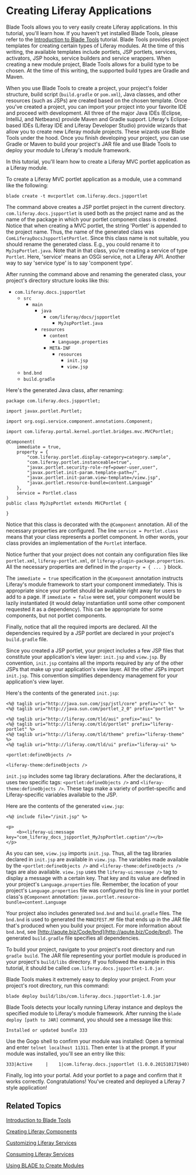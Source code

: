 # Creating Liferay Applications [](id=creating-liferay-applications)

Blade Tools allows you to very easily create Liferay applications. In this
tutorial, you'll learn how. If you haven't yet installed Blade
Tools, please refer to the [Introduction to Blade Tools](/develop/tutorials/-/knowledge_base/7-0/introduction-to-blade-tools) tutorial.
Blade Tools provides project templates for creating certain types of Liferay
modules. At the time of this writing, the available templates include portlets,
JSP portlets, services, activators, JSP hooks, service builders and service wrappers.
When creating a new module project, Blade Tools allows for a build type to be chosen.
At the time of this writing, the supported build types are Gradle and Maven.

When you use Blade Tools to create a project, your project's folder structure,
build script (`build.gradle` or `pom.xml`), Java classes, and other resources
(such as JSPs) are created based on the chosen template. Once you've created a
project, you can import your project into your favorite IDE and proceed with
development. All three of the major Java IDEs (Eclipse, IntelliJ, and Netbeans)
provide Maven and Gradle support. Liferay's Eclipse-based IDEs (Liferay
IDE and Liferay Developer Studio) provide wizards that allow you to create new
Liferay module projects. These wizards use Blade Tools under the hood. Once you
finish developing your project, you can use Gradle or Maven to build your
project's JAR file and use Blade Tools to deploy your module to Liferay's module
framework.

In this tutorial, you'll learn how to create a Liferay MVC portlet application as a
Liferay module.

To create a Liferay MVC portlet application as a module, use a command like the
following:

    blade create -t mvcportlet com.liferay.docs.jspportlet

The command above creates a JSP portlet project in the current directory.
`com.liferay.docs.jspportlet` is used both as the project name and as the name of the
package in which your portlet component class is created. Notice that when
creating a MVC portlet, the string 'Portlet' is appended to the project name.
Thus, the name of the generated class was `ComLiferayDocsJspportletPortlet`.
Since this class name is not suitable, you should rename the generated class.
E.g., you could rename it to `MyJspPortlet.java`. Note that in that class, you're 
creating a service of type `Portlet`. Here, 'service' means an OSGi service, not a 
Liferay API. Another way to say 'service type' is to say 'component type'.

After running the command above and renaming the generated class, your project's
directory structure looks like this:

- `com.liferay.docs.jspportlet`
    - `src`
        - `main`
            - `java`
                - `com/liferay/docs/jspportlet`
                    - `MyJspPortlet.java`
            - `resources`
                - `content`
                    - `Language.properties`
                - `META-INF`
                    - `resources`
                        - `init.jsp`
                        - `view.jsp`
    - `bnd.bnd`
    - `build.gradle`

Here's the generated Java class, after renaming:

    package com.liferay.docs.jspportlet;

    import javax.portlet.Portlet;

    import org.osgi.service.component.annotations.Component;

    import com.liferay.portal.kernel.portlet.bridges.mvc.MVCPortlet;

    @Component(
        immediate = true,
        property = {
            "com.liferay.portlet.display-category=category.sample",
            "com.liferay.portlet.instanceable=true",
            "javax.portlet.security-role-ref=power-user,user",
            "javax.portlet.init-param.template-path=/",
            "javax.portlet.init-param.view-template=/view.jsp",
            "javax.portlet.resource-bundle=content.Language"
        },
        service = Portlet.class
    )
    public class MyJspPortlet extends MVCPortlet {

    }

Notice that this class is decorated with the `@Component` annotation. All of the
necessary properties are configured. The line `service = Portlet.class` means
that your class represents a portlet component. In other words, your class
provides an implementation of the `Portlet` interface.

Notice further that your project does not contain any configuration files like
`portlet.xml`, `liferay-portlet.xml`, or `liferay-plugin-package.properties`.
All the necessary properties are defined in the `property = { ... }` block.

The `immediate = true` specification in the `@Component` annotation instructs
Liferay's module framework to start your component immediately. This is
appropriate since your portlet should be available right away for users to add
to a page. If `immediate = false` were set, your component would be lazily
instantiated (it would delay instantiation until some other component requested
it as a dependency). This can be appropriate for some components, but not
portlet components. 

Finally, notice that all the required imports are declared. All the dependencies
required by a JSP portlet are declared in your project's `build.gradle` file.

Since you created a JSP portlet, your project includes a few JSP files that
constitute your application's view layer: `init.jsp` and `view.jsp`. By
convention, `init.jsp` contains all the imports required by any of the other
JSPs that make up your application's view layer. All the other JSPs import
`init.jsp`. This convention simplifies dependency management for your
application's view layer.

Here's the contents of the generated `init.jsp`:

    <%@ taglib uri="http://java.sun.com/jsp/jstl/core" prefix="c" %>
    <%@ taglib uri="http://java.sun.com/portlet_2_0" prefix="portlet" %>

    <%@ taglib uri="http://liferay.com/tld/aui" prefix="aui" %>
    <%@ taglib uri="http://liferay.com/tld/portlet" prefix="liferay-portlet" %>
    <%@ taglib uri="http://liferay.com/tld/theme" prefix="liferay-theme" %>
    <%@ taglib uri="http://liferay.com/tld/ui" prefix="liferay-ui" %>

    <portlet:defineObjects />

    <liferay-theme:defineObjects />

`init.jsp` includes some tag library declarations. After the declarations, it
uses two specific tags: `<portlet:defineObjects />` and
`<liferay-theme:defineObjects />`. These tags make a variety of portlet-specific
and Liferay-specific variables available to the JSP. 

Here are the contents of the generated `view.jsp`:

    <%@ include file="/init.jsp" %>

    <p>
        <b><liferay-ui:message key="com_liferay_docs_jspportlet_MyJspPortlet.caption"/></b>
    </p>

As you can see, `view.jsp` imports `init.jsp`. Thus, all the tag libraries
declared in `init.jsp` are available in `view.jsp`. The variables made available
by the `<portlet:defineObjects />` and `<liferay-theme:defineObjects />` tags
are also available. `view.jsp` uses the `liferay-ui:message />` tag to display a
message with a certain key. That key and its value are defined in your project's
`Language.properties` file. Remember, the location of your project's
`Language.properties` file was configured by this line in your portlet class's
`@Component` annotation: `javax.portlet.resource-bundle=content.Language`

Your project also includes generated `bnd.bnd` and `build.gradle` files. The
`bnd.bnd` is used to generated the `MANIFEST.MF` file that ends up in the JAR
file that's produced when you build your project. For more information about
`bnd.bnd`, see [http://aqute.biz/Code/bnd](http://aqute.biz/Code/bnd). The
generated `build.gradle` file specifies all dependencies.

To build your project, navigate to your project's root directory and run `gradle
build`. The JAR file representing your portlet module is produced in your
project's `build/libs` directory. If you followed the example in this tutorial,
it should be called `com.liferay.docs.jspportlet-1.0.jar`.

Blade Tools makes it extremely easy to deploy your project. From your project's
root directory, run this command:

    blade deploy build/libs/com.liferay.docs.jspportlet-1.0.jar

Blade Tools detects your locally running Liferay instance and deploys the
specified module to Liferay's module framework. After running the `blade deploy
[path to JAR]` command, you should see a message like this:

    Installed or updated bundle 333

Use the Gogo shell to confirm your module was installed: Open a terminal and
enter `telnet localhost 11311`. Then enter `lb` at the prompt. If your module
was installed, you'll see an entry like this:

    333|Active     |    1|com.liferay.docs.jspportlet (1.0.0.201510171940)

Finally, log into your portal. Add your portlet to a page and confirm that it
works correctly. Congratulations! You've created and deployed a Liferay 7 style
application!

## Related Topics [](id=related-topics)

[Introduction to Blade Tools](/develop/tutorials/-/knowledge_base/7-0/introduction-to-blade-tools)

[Creating Liferay Components](/develop/tutorials/-/knowledge_base/7-0/creating-liferay-components)

[Customizing Liferay Services](/develop/tutorials/-/knowledge_base/7-0/customizing-liferay-services)

[Consuming Liferay Services](/develop/tutorials/-/knowledge_base/7-0/consuming-liferay-services)

[Using BLADE to Create Modules](/develop/tutorials/-/knowledge_base/7-0/using-blade-to-create-modules)
